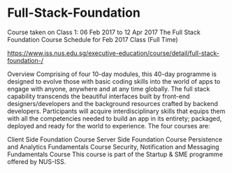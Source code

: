 # Full-Stack-Foundation

Course taken on Class 1: 06 Feb 2017 to 12 Apr 2017
The Full Stack Foundation Course Schedule for Feb 2017 Class (Full Time)
   
https://www.iss.nus.edu.sg/executive-education/course/detail/full-stack-foundation-/

Overview
Comprising of four 10-day modules, this 40-day programme is designed to evolve those with basic coding skills into the world of apps to engage with anyone, anywhere and at any time globally. The full stack capability transcends the beautiful interfaces built by front-end designers/developers and the background resources crafted by backend developers. Participants will acquire interdisciplinary skills that equips them with all the competencies needed to build an app in its entirety; packaged, deployed and ready for the world to experience. The four courses are:

Client Side Foundation Course 
Server Side Foundation Course
Persistence and Analytics Fundamentals Course
Security, Notification and Messaging Fundamentals Course This course is part of the Startup & SME programme offered by NUS-ISS.
